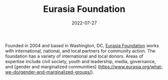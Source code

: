 ﻿---
title: "Eurasia Foundation"
linkTitle: "Eurasia Foundation"
contributor: ["Aizada Arystanbek"]
date: 2022-07-27
countries: ["Kazakhstan"]
category: ["INGO"]
tags: ["civil society", "policy"]
date_start: [2004]
date_end: []
data_type: ["reports", "news"] 
language: ["English"]
updated: 2023-05-26
description: 
  The Eurasia Foundation works with international, national, and local partners for community action.
---

Founded in 2004 and based in Washington, DC, [Eurasia Foundation](https://www.eurasia.org/where-we-work/asia/) works with international, national, and local partners for community action. The foundation has a variety of international and local donors. Areas of expertise include civil society, youth and leadership, media, governance, and [gender and marginalized communities] (https://www.eurasia.org/what-we-do/gender-and-marginalized-groups/). 
